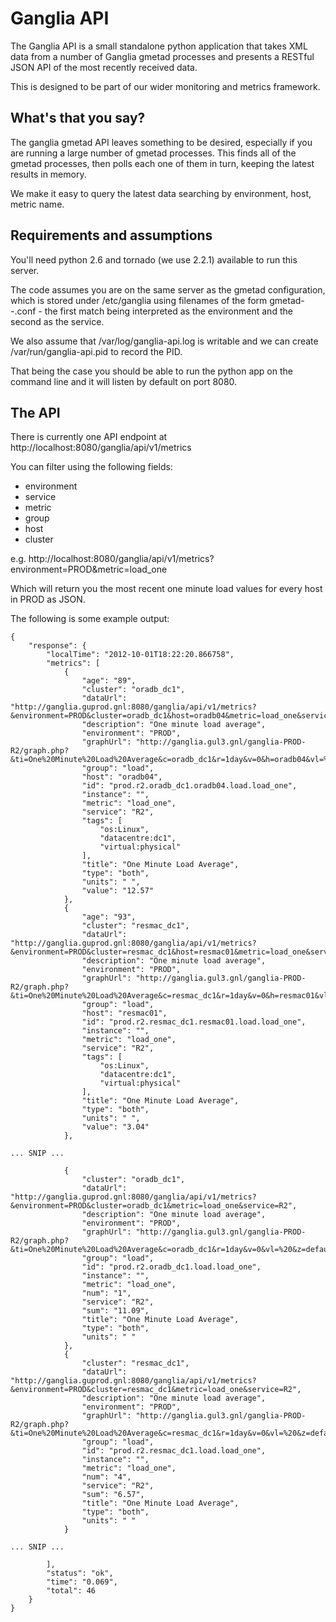 Ganglia API
===========

The Ganglia API is a small standalone python application that takes XML data from
a number of Ganglia gmetad processes and presents a RESTful JSON API of the most
recently received data.

This is designed to be part of our wider monitoring and metrics framework.

What's that you say?
--------------------

The ganglia gmetad API leaves something to be desired, especially if you are running
a large number of gmetad processes.  This finds all of the gmetad processes, then
polls each one of them in turn, keeping the latest results in memory.

We make it easy to query the latest data searching by environment, host, metric name.

Requirements and assumptions
----------------------------

You'll need python 2.6 and tornado (we use 2.2.1) available to run this server.

The code assumes you are on the same server as the gmetad configuration, which is
stored under /etc/ganglia using filenames of the form gmetad-*-*.conf - the first
match being interpreted as the environment and the second as the service.

We also assume that /var/log/ganglia-api.log is writable and we can create 
/var/run/ganglia-api.pid to record the PID.

That being the case you should be able to run the python app on the command line
and it will listen by default on port 8080. 

The API
-------

There is currently one API endpoint at http://localhost:8080/ganglia/api/v1/metrics

You can filter using the following fields:
 - environment
 - service
 - metric
 - group
 - host
 - cluster

e.g.
http://localhost:8080/ganglia/api/v1/metrics?environment=PROD&metric=load_one

Which will return you the most recent one minute load values for every host in PROD
as JSON.

The following is some example output:

	{
	    "response": {
	        "localTime": "2012-10-01T18:22:20.866758", 
	        "metrics": [
	            {
	                "age": "89", 
	                "cluster": "oradb_dc1", 
	                "dataUrl": "http://ganglia.guprod.gnl:8080/ganglia/api/v1/metrics?&environment=PROD&cluster=oradb_dc1&host=oradb04&metric=load_one&service=R2", 
	                "description": "One minute load average", 
	                "environment": "PROD", 
	                "graphUrl": "http://ganglia.gul3.gnl/ganglia-PROD-R2/graph.php?&ti=One%20Minute%20Load%20Average&c=oradb_dc1&r=1day&v=0&h=oradb04&vl=%20&z=default&m=load_one", 
	                "group": "load", 
	                "host": "oradb04", 
	                "id": "prod.r2.oradb_dc1.oradb04.load.load_one", 
	                "instance": "", 
	                "metric": "load_one", 
	                "service": "R2", 
	                "tags": [
	                    "os:Linux", 
	                    "datacentre:dc1", 
	                    "virtual:physical"
	                ], 
	                "title": "One Minute Load Average", 
	                "type": "both", 
	                "units": " ", 
	                "value": "12.57"
	            },
	            {
	                "age": "93", 
	                "cluster": "resmac_dc1", 
	                "dataUrl": "http://ganglia.guprod.gnl:8080/ganglia/api/v1/metrics?&environment=PROD&cluster=resmac_dc1&host=resmac01&metric=load_one&service=R2", 
	                "description": "One minute load average", 
	                "environment": "PROD", 
	                "graphUrl": "http://ganglia.gul3.gnl/ganglia-PROD-R2/graph.php?&ti=One%20Minute%20Load%20Average&c=resmac_dc1&r=1day&v=0&h=resmac01&vl=%20&z=default&m=load_one", 
	                "group": "load", 
	                "host": "resmac01", 
	                "id": "prod.r2.resmac_dc1.resmac01.load.load_one", 
	                "instance": "", 
	                "metric": "load_one", 
	                "service": "R2", 
	                "tags": [
	                    "os:Linux", 
	                    "datacentre:dc1", 
	                    "virtual:physical"
	                ], 
	                "title": "One Minute Load Average", 
	                "type": "both", 
	                "units": " ", 
	                "value": "3.04"
	            },

	... SNIP ...

	            {
	                "cluster": "oradb_dc1", 
	                "dataUrl": "http://ganglia.guprod.gnl:8080/ganglia/api/v1/metrics?&environment=PROD&cluster=oradb_dc1&metric=load_one&service=R2", 
	                "description": "One minute load average", 
	                "environment": "PROD", 
	                "graphUrl": "http://ganglia.gul3.gnl/ganglia-PROD-R2/graph.php?&ti=One%20Minute%20Load%20Average&c=oradb_dc1&r=1day&v=0&vl=%20&z=default&m=load_one", 
	                "group": "load", 
	                "id": "prod.r2.oradb_dc1.load.load_one", 
	                "instance": "", 
	                "metric": "load_one", 
	                "num": "1", 
	                "service": "R2", 
	                "sum": "11.09", 
	                "title": "One Minute Load Average", 
	                "type": "both", 
	                "units": " "
	            }, 
	            {
	                "cluster": "resmac_dc1", 
	                "dataUrl": "http://ganglia.guprod.gnl:8080/ganglia/api/v1/metrics?&environment=PROD&cluster=resmac_dc1&metric=load_one&service=R2", 
	                "description": "One minute load average", 
	                "environment": "PROD", 
	                "graphUrl": "http://ganglia.gul3.gnl/ganglia-PROD-R2/graph.php?&ti=One%20Minute%20Load%20Average&c=resmac_dc1&r=1day&v=0&vl=%20&z=default&m=load_one", 
	                "group": "load", 
	                "id": "prod.r2.resmac_dc1.load.load_one", 
	                "instance": "", 
	                "metric": "load_one", 
	                "num": "4", 
	                "service": "R2", 
	                "sum": "6.57", 
	                "title": "One Minute Load Average", 
	                "type": "both", 
	                "units": " "
	            }

	... SNIP ...

	        ], 
	        "status": "ok", 
	        "time": "0.069", 
	        "total": 46
	    }
	}

